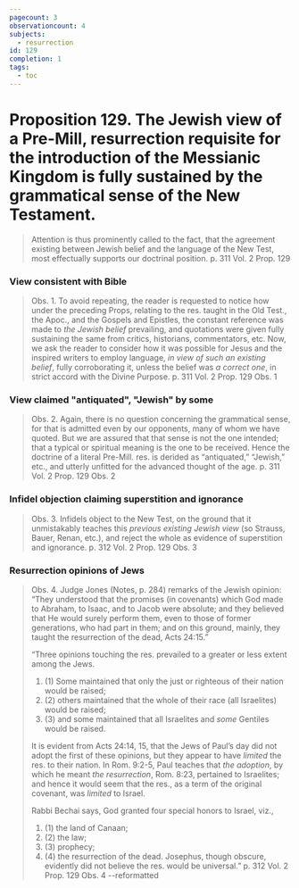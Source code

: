 ```yaml
---
pagecount: 3
observationcount: 4
subjects:
  - resurrection
id: 129
completion: 1
tags:
  - toc
---
```

# Proposition 129. The Jewish view of a Pre-Mill, resurrection requisite for the introduction of the Messianic Kingdom is fully sustained by the grammatical sense of the New Testament.

>Attention is thus prominently called to the fact, that the agreement existing between Jewish belief and the language of the New Test, most effectually supports our doctrinal position.
>p. 311 Vol. 2 Prop. 129
### View consistent with Bible
>Obs. 1. To avoid repeating, the reader is requested to notice how under the preceding Props, relating to the res. taught in the Old Test., the Apoc., and the Gospels and Epistles, the constant reference was made to *the Jewish belief* prevailing, and quotations were given fully sustaining the same from critics, historians, commentators, etc. Now, we ask the reader to consider how it was possible for Jesus and the inspired writers to employ language, *in view of such an existing belief*, fully corroborating it, unless the belief was *a correct one*, in strict accord with the Divine Purpose.
>p. 311 Vol. 2 Prop. 129 Obs. 1 
### View claimed "antiquated", "Jewish" by some
>Obs. 2. Again, there is no question concerning the grammatical sense, for that is admitted even by our opponents, many of whom we have quoted. But we are assured that that sense is not the one intended; that a typical or spiritual meaning is the one to be received. Hence the doctrine of a literal Pre-Mill. res. is derided as “antiquated,” “Jewish,” etc., and utterly unfitted for the advanced thought of the age.
>p. 311 Vol. 2 Prop. 129 Obs. 2
### Infidel objection claiming superstition and ignorance
>Obs. 3. Infidels object to the New Test, on the ground that it unmistakably teaches this *previous existing Jewish view* (so Strauss, Bauer, Renan, etc.), and reject the whole as evidence of superstition and ignorance.
>p. 312 Vol. 2 Prop. 129 Obs. 3 
### Resurrection opinions of Jews
>Obs. 4. Judge Jones (Notes, p. 284) remarks of the Jewish opinion: “They understood that the promises (in covenants) which God made to Abraham, to Isaac, and to Jacob were absolute; and they believed that He would surely perform them, even to those of former generations, who had part in them; and on this ground, mainly, they taught the resurrection of the dead, Acts 24:15.” 
>
>“Three opinions touching the res. prevailed to a greater or less extent among the Jews. 
>1. (1) Some maintained that only the just or righteous of their nation would be raised; 
>2. (2) others maintained that the whole of their race (all Israelites) would be raised; 
>3. (3) and some maintained that all Israelites and *some* Gentiles would be raised. 
>
>It is evident from Acts 24:14, 15, that the Jews of Paul’s day did not adopt the first of these opinions, but they appear to have *limited* the res. to their nation. In Rom. 9:2-5, Paul teaches that *the adoption*, by which he meant *the resurrection*, Rom. 8:23, pertained to Israelites; and hence it would seem that the res., as a term of the original covenant, was *limited* to Israel. 
>
>Rabbi Bechai says, God granted four special honors to Israel, viz., 
>1. (1) the land of Canaan; 
>2. (2) the law; 
>3. (3) prophecy; 
>4. (4) the resurrection of the dead. Josephus, though obscure, evidently did not believe the res. would be universal.”
>p. 312 Vol. 2 Prop. 129 Obs. 4 --reformatted